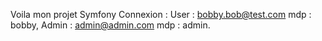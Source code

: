 Voila mon projet Symfony
Connexion : User : bobby.bob@test.com mdp : bobby, Admin : admin@admin.com mdp : admin.
